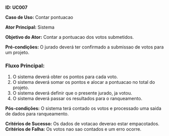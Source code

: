 **ID: UC007**

**Caso de Uso:** Contar pontuacao

**Ator Principal:** Sistema

**Objetivo do Ator:** Contar a pontuacao dos votos submetidos.

**Pré-condições:** O jurado deverá ter confirmado a submissao de votos para um projeto.

### Fluxo Principal:

1. O sistema deverá obter os pontos para cada voto.
2. O sistema deverá somar os pontos e alocar a pontuacao no total do projeto.
3. O sistema deverá definir que o presente jurado, ja votou.
4. O sistema deverá passar os resultados para o ranqueamento.

**Pós-condições:** O sistema terá contado os votos e processado uma saida de dados para ranqueamento.

**Critérios de Sucesso:** Os dados de votacao deverao estar empacotados.
**Critérios de Falha:** Os votos nao sao contados e um erro ocorre.
